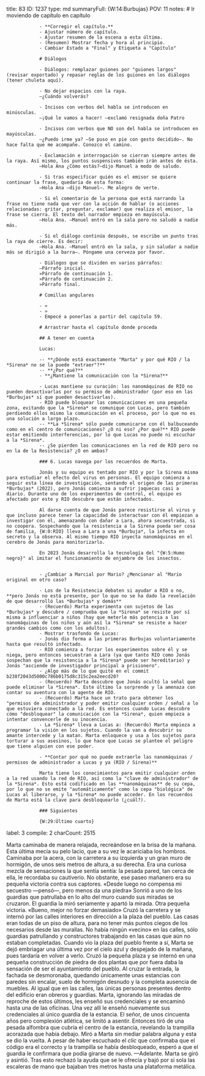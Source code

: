 title:          83
ID:             1237
type:           md
summaryFull:    {W:14:Burbujas}
POV:            11
notes:          # Ir moviendo de capítulo en capítulo
                
                - **Corregir el capítulo.**
                - Ajustar número de capítulo.
                - Ajustar resumen de la escena a esta última.
                - (Resumen) Mostrar fecha y hora al principio.
                - Cambiar Estado a "Final" y Etiqueta a "Capítulo"
                
                # Diálogos
                
                - Diálogos: remplazar guiones por "guiones largos" (revisar exportado) y repasar reglas de los guiones en los diálogos (tener chuleta aquí).
                
                - No dejar espacios con la raya.
                —¿Cuándo volverás?
                
                - Incisos con verbos del habla se introducen en minúsculas.
                —¡Qué le vamos a hacer! —exclamó resignada doña Patro
                
                - Incisos con verbos que NO son del habla se introducen en mayúsculas.
                —¿Puedo irme ya? —Se puso en pie con gesto decidido—. No hace falta que me acompañe. Conozco el camino.
                
                - Exclamación e interrogación se cierran siempre antes de la raya. Así mismo, los puntos suspensivos también irán antes de ésta.
                —Hola Ana ¿Cómo estás?—dijo Manuel a modo de saludo.
                
                - Si tras especificar quién es el emisor se quiere continuar la frase, quedaría de esta forma:
                —Hola Ana —dijo Manuel—. Me alegro de verte.
                
                - Si el comentario de la persona que está narrando la frase no tiene nada que ver con la acción de hablar (o acciones relacionadas: gritar, preguntar, exclamar) que realiza el emisor, la frase se cierra. El texto del narrador empieza en mayúscula.
                —Hola Ana. —Manuel entró en la sala pero no saludó a nadie más.
                
                - Si el diálogo continúa después, se escribe un punto tras la raya de cierre. Es decir:
                —Hola Ana. —Manuel entró en la sala, y sin saludar a nadie más se dirigió a la barra—. Póngame una cerveza por favor.
                
                - Diálogos que se dividen en varios párrafos:
                —Párrafo inicial.
                »Párrafo de continuación 1.
                »Párrafo de continuación 2.
                »Párrafo final.
                
                # Comillas angulares
                
                - «
                - »
                - Empecé a ponerlas a partir del capítulo 59.
                
                # Arrastrar hasta el capítulo donde proceda
                
                ## A tener en cuenta
                
                Lucas:
                
                -- **¿Dónde está exactamente "Marta" y por qué RIO / la *Sirena* no se la puede "extraer"?**
                -- **¿Por qué?**
                - **¿Mantiene la comunicación con la *Sirena?**
                
                - Lucas mantiene su curación: las nanomáquinas de RIO no pueden desactivarlas por su permiso de administrador (por eso en las *Burbujas* sí que pueden desactivarlas).
                - RIO puede bloquear las comunicaciones en una pequeña zona, evitando que la *Sirena* se comunique con Lucas, pero también perdiendo ellos mismo la comunicación en el proceso, por lo que no es una solución a largo plazo.
                -- **La *Sirena* sólo puede comunicarse con él balbuceando como en el centro de comunicaciones? ¿O ni eso? ¿Por qué?** RIO puede estar emitiendo interferencias, por lo que Lucas no puede ni escuchar a la *Sirena*.
                -- ¿Se pierden las comunicaciones en la red de RIO pero no en la de la Resistencia? ¿O en ambas?
                
                ### 6. Lucas navega por los recuerdos de Marta.
                
                Jonás y su equipo es tentado por RIO y por la Sirena misma para estudiar el efecto del virus en personas. El equipo comienza a seguir esta línea de investigación, sentando el origen de las primeras *Burbujas* (2022), pero Jonás comienza a sufrir jaquecas casi a diario. Durante uno de los experimentos de control, el equipo es afectado por este y RIO descubre que están infectados.
                
                Al darse cuenta de que Jonás parece resistirse al virus y que incluso parece tener la capacidad de interactuar con él empiezan a investigar con él, amenazando con dañar a Lara, ahora secuestrada, si no coopera. Sospechando que la resistencia a la Sirena pueda ser cosa de familia, {W:0:RIO} lleva a Lara a una *Burbuja*, la infecta en secreto y la observa. Al mismo tiempo RIO inyecta nanomáquinas en el cerebro de Jonás para monitorizarlo.
                
                En 2023 Jonás desarrolla la tecnología del "{W:5:Humo negro}" al imitar el funcionamiento de enjambre de los insectos.
                
                
                - ¿Cambiar a Marcial por Mario? ¿Mencionar al "Mario original en otro caso?
                
                - Los de la Resistencia debaten si ayudar a RIO o no, **pero Jonás no está presente, por lo que no se ha dado la revelación de que desarrolló las *Burbujas* y demás**
                - (Recuerdo) Marta experimenta con sujetos de las *Burbujas* y descubre / comprueba que la *Sirena* se resiste por sí misma a influenciar a niños (hay que meterle más potencia a las nanomáquinas de los niños y aún así la *Sirena* se resiste a hacer grandes cambios como con los adultos).
                - Mostrar trasfondo de Lucas:
                - Jonás dio forma a las primeras Burbujas voluntariamente hasta que resultó infectado.
                - RIO comienza a forzar los experimentos sobre él y se niega, pero entonces secuestran a Lara (ya que tanto RIO como Jonás sospechan que la resistencia a la *Sirena* puede ser hereditario) y Jonás "asciende de investigador principal a prisionero".
                - ¿Algo más de lo que quité en el commit  b238f2043d5000c786b0175d8c315c2ea2eecd20?
                - (Recuerdo) Marta descubre que Jonás ocultó la señal que puede eliminar la *Sirena*. Este último la sorprende y la amenaza con contar su aventura con la agente de RIO.
                - (Recuerdo) Marta hace un trato para obtener los "permisos de administrador y poder emitir cualquier orden / señal a lo que estuviera conectado a la red. Es entonces cuando Lucas descubre cómo "desbloquear" la comunicación con la *Sirena*, quien empieza a intentar convencerle de su inocencia.
                - La *Sirena* lleva a Lucas a: (Recuerdo) Marta empieza a programar la visión en los sujetos. Cuando la van a descubrir su amante intercede y la matan. Marta enloquece y usa a los sujetos para torturar a sus asesinos, lo que hace que Lucas se plantee el peligro que tiene alguien con ese poder.
                
                - **Contar por qué no puede extraerle las nanomáquinas / permisos de administrador a Lucas y ya (RIO / Sirena)**
                
                Marta tiene los conocimientos para emitir cualquier orden a la red usando la red de RIO, así como la "clave de administrador" de la *Sirena*. Esto está codificado en las **nanomáquinas** de su cepa, por lo que no se emite "automáticamente" como la cepa "biológica" de Lucas al liberarse, y la *Sirena* no puede acceder. En los recuerdos de Marta está la clave para desbloquearlo (¿cuál?).
                
                ### Siguientes
                
                {W:29:Último cuarto}
label:          3
compile:        2
charCount:      2515


Marta caminaba de manera relajada, recreándose en la brisa de la mañana. Esta última mecía su pelo lacio, que a su vez le acariciaba los hombros.
Caminaba por la acera, con la carretera a su izquierda y un gran muro de hormigón, de unos seis metros de altura, a su derecha.
Era una curiosa mezcla de sensaciones la que sentía sentía: la pesada pared, tan cerca de ella, le recordaba su cautiverio. No obstante, ese paseo mañanero era su pequeña victoria contra sus captores.
«Desde luego no compensa mi secuestro —pensó—, pero menos da una piedra»
Sonrió a uno de los guardias que patrullaba en lo alto del muro cuando sus miradas se cruzaron. El guardia la miró seriamente y apartó la mirada. Otra pequeña victoria.
«Bueno, mejor no forzar demasiado»
Cruzó la carretera y se internó por las calles interiores en dirección a la plaza del pueblo. Las casas eran todas de un piso de altura, para no tener más puntos ciegos de los necesarios desde las murallas.
No había ningún «vecino» en las calles, sólo guardias patrullando y constructores trabajando en las casas que aún no estaban completadas.
Cuando vio la plaza del pueblo frente a sí, Marta se dejó embriagar una última vez por el cielo azul y despejado de la mañana, pues tardaría en volver a verlo.
Cruzó la pequeña plaza y se internó en una pequeña construcción de piedra de dos plantas que por fuera daba la sensación de ser el ayuntamiento del pueblo.
Al cruzar la entrada, la fachada se desmoronaba, quedando únicamente unas estancias con paredes sin encalar, suelo de hormigón desnudo y la completa ausencia de muebles.
Al igual que en las calles, las únicas personas presentes dentro del edificio eran obreros y guardias. Marta, ignorando las miradas de reproche de estos últimos, les enseñó sus credenciales y se encaminó hasta una de las oficinas. Una vez allí le enseñó nuevamente sus credenciales al único guardia de la estancia. El señor, de unos cincuenta años pero complexión atlética, se limitó a asentir. Entonces tiró de una pesada alfombra que cubría el centro de la estancia, revelando la trampilla acorazada que había debajo.
Miró a Marta sin mediar palabra alguna y esta se dio la vuelta. A pesar de haber escuchado el *clic* que confirmaba que el código era el correcto y la trampilla se había desbloqueado, esperó a que el guardia le confirmara que podía girarse de nuevo.
—Adelante.
Marta se giró y asintió. Tras esto rechazó la ayuda que se le ofrecía y bajó por si sola las escaleras de mano que bajaban tres metros hasta una plataforma metálica.